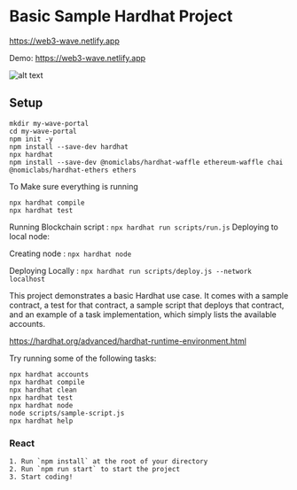 # Basic Sample Hardhat Project
<https://web3-wave.netlify.app>


Demo: <https://web3-wave.netlify.app>

![alt text](https://github.com/[username]/[reponame]/blob/[branch]/image.jpg?raw=true)



## Setup

```
mkdir my-wave-portal
cd my-wave-portal
npm init -y
npm install --save-dev hardhat
npx hardhat
npm install --save-dev @nomiclabs/hardhat-waffle ethereum-waffle chai @nomiclabs/hardhat-ethers ethers

```

To Make sure everything is running
```
npx hardhat compile
npx hardhat test

```

Running Blockchain script : `npx hardhat run scripts/run.js`
Deploying to local node:

Creating node : `npx hardhat node`

Deploying Locally : `npx hardhat run scripts/deploy.js --network localhost`

This project demonstrates a basic Hardhat use case. It comes with a sample contract, a test for that contract, a sample script that deploys that contract, and an example of a task implementation, which simply lists the available accounts.

https://hardhat.org/advanced/hardhat-runtime-environment.html

Try running some of the following tasks:

```shell
npx hardhat accounts
npx hardhat compile
npx hardhat clean
npx hardhat test
npx hardhat node
node scripts/sample-script.js
npx hardhat help
```
### React
```
1. Run `npm install` at the root of your directory
2. Run `npm run start` to start the project
3. Start coding!
```